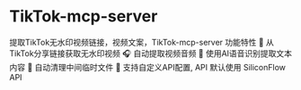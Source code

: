 # TikTok-mcp-server
提取TikTok无水印视频链接，视频文案，TikTok-mcp-server
功能特性
🎵 从TikTok分享链接获取无水印视频
🎧 自动提取视频音频
📝 使用AI语音识别提取文本内容
🧹 自动清理中间临时文件
🔧 支持自定义API配置, API 默认使用 SiliconFlow API
